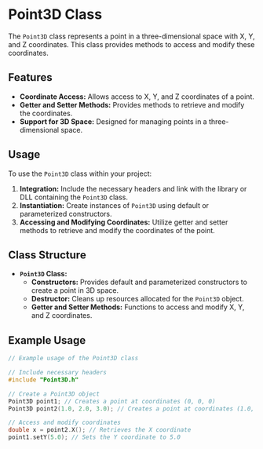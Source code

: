 # Point3D Class

The `Point3D` class represents a point in a three-dimensional space with X, Y, and Z coordinates. This class provides methods to access and modify these coordinates.

## Features

- **Coordinate Access:** Allows access to X, Y, and Z coordinates of a point.
- **Getter and Setter Methods:** Provides methods to retrieve and modify the coordinates.
- **Support for 3D Space:** Designed for managing points in a three-dimensional space.

## Usage

To use the `Point3D` class within your project:

1. **Integration:** Include the necessary headers and link with the library or DLL containing the `Point3D` class.
2. **Instantiation:** Create instances of `Point3D` using default or parameterized constructors.
3. **Accessing and Modifying Coordinates:** Utilize getter and setter methods to retrieve and modify the coordinates of the point.

## Class Structure

- **`Point3D` Class:**
  - **Constructors:** Provides default and parameterized constructors to create a point in 3D space.
  - **Destructor:** Cleans up resources allocated for the `Point3D` object.
  - **Getter and Setter Methods:** Functions to access and modify X, Y, and Z coordinates.

## Example Usage

```cpp
// Example usage of the Point3D class

// Include necessary headers
#include "Point3D.h"

// Create a Point3D object
Point3D point1; // Creates a point at coordinates (0, 0, 0)
Point3D point2(1.0, 2.0, 3.0); // Creates a point at coordinates (1.0, 2.0, 3.0)

// Access and modify coordinates
double x = point2.X(); // Retrieves the X coordinate
point1.setY(5.0); // Sets the Y coordinate to 5.0
